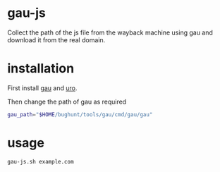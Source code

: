 # gau-js
Collect the path of the js file from the wayback machine using gau and download it from the real domain.

# installation
First install [gau](https://github.com/lc/gau) and [uro](https://github.com/s0md3v/uro).

Then change the path of gau as required
```sh
gau_path="$HOME/bughunt/tools/gau/cmd/gau/gau"
```
# usage
```sh
gau-js.sh example.com
```

